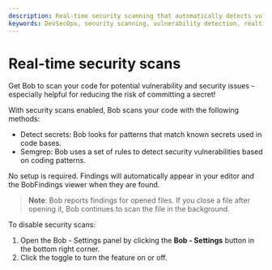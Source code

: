 ```yaml
---
description: Real-time security scanning that automatically detects vulnerabilities in your code and displays them in VS Code's Problems panel.
keywords: DevSecOps, security scanning, vulnerability detection, realtime scanning
---
```

# Real-time security scans

Get Bob to scan your code for potential vulnerability and security issues - especially helpful for reducing the risk of committing a secret! 

With security scans enabled, Bob scans your code with the following methods:

- Detect secrets: Bob looks for patterns that match known secrets used in code bases.
- Semgrep: Bob uses a set of rules to detect security vulnerabilities based on coding patterns.

No setup is required. Findings will automatically appear in your editor and the BobFindings viewer when they are found.

> **Note**: Bob reports findings for opened files. If you close a file after opening it, Bob continues to scan the file in the background.

To disable security scans:

1. Open the Bob - Settings panel by clicking the **Bob - Settings** button in the bottom right corner.
2. Click the toggle to turn the feature on or off. 
